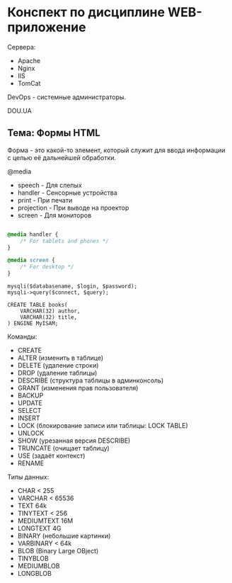 # Конспект по дисциплине WEB-приложение

Сервера:
- Apache
- Nginx
- IIS
- TomCat

DevOps - системные администраторы.

DOU.UA

## Тема: Формы HTML

Форма - это какой-то элемент, который служит для ввода информации с целью её дальнейшей обработки.


@media
- speech        - Для слепых
- handler       - Сенсорные устройства
- print         - При печати
- projection    - При выводе на проектор
- screen        - Для мониторов


```css

@media handler {
    /* For tablets and phones */
}

@media screen {
    /* For desktop */
}

```

```
mysqli($databasename, $login, $password);
mysqli->query($connect, $query);

```


```
CREATE TABLE books(
    VARCHAR(32) author,
    VARCHAR(32) title,
) ENGINE MyISAM;

```

Команды:
- CREATE
- ALTER (изменить в таблице)
- DELETE (удаление строки)
- DROP (удаление таблицы)
- DESCRIBE (структура таблицы в админконсоль)
- GRANT (изменения прав пользователя)
- BACKUP
- UPDATE
- SELECT
- INSERT
- LOCK (блокирование записи или таблицы: LOCK TABLE)
- UNLOCK
- SHOW (урезанная версия DESCRIBE)
- TRUNCATE (очищает таблицу)
- USE (задаёт контекст)
- RENAME


Типы данных:
- CHAR < 255
- VARCHAR < 65536
- TEXT 64k
- TINYTEXT < 256
- MEDIUMTEXT 16M
- LONGTEXT 4G
- BINARY (небольшие картинки)
- VARBINARY < 64k
- BLOB (Binary Large OBject)
- TINYBLOB
- MEDIUMBLOB
- LONGBLOB

